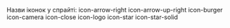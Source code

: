 Назви іконок у спрайті: icon-arrow-right icon-arrow-up-right icon-burger
icon-camera icon-close icon-logo icon-star icon-star-solid

